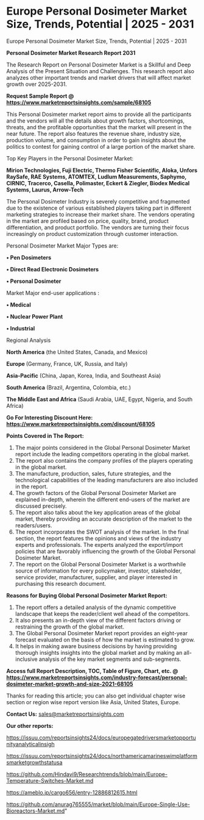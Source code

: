 # Europe Personal Dosimeter Market Size, Trends, Potential | 2025 - 2031
Europe Personal Dosimeter Market Size, Trends, Potential | 2025 - 2031

<strong>Personal Dosimeter Market Research Report 2031</strong>

The Research Report on Personal Dosimeter Market is a Skillful and Deep Analysis of the Present Situation and Challenges. This research report also analyzes other important trends and market drivers that will affect market growth over 2025-2031.

<strong>Request Sample Report @ <a href=https://www.marketreportsinsights.com/sample/68105>https://www.marketreportsinsights.com/sample/68105</a></strong>

This Personal Dosimeter market report aims to provide all the participants and the vendors will all the details about growth factors, shortcomings, threats, and the profitable opportunities that the market will present in the near future. The report also features the revenue share, industry size, production volume, and consumption in order to gain insights about the politics to contest for gaining control of a large portion of the market share.

Top Key Players in the Personal Dosimeter Market:

<strong>Mirion Technologies, Fuji Electric, Thermo Fisher Scientific, Aloka, Unfors RaySafe, RAE Systems, ATOMTEX, Ludlum Measurements, Saphymo, CIRNIC, Tracerco, Casella, Polimaster, Eckert & Ziegler, Biodex Medical Systems, Laurus, Arrow-Tech</strong>

The Personal Dosimeter Industry is severely competitive and fragmented due to the existence of various established players taking part in different marketing strategies to increase their market share. The vendors operating in the market are profiled based on price, quality, brand, product differentiation, and product portfolio. The vendors are turning their focus increasingly on product customization through customer interaction.

Personal Dosimeter Market Major Types are:

<strong>• Pen Dosimeters

• Direct Read Electronic Dosimeters

• Personal Dosimeter</strong>

Market Major end-user applications :

<strong>• Medical

• Nuclear Power Plant

• Industrial</strong>

Regional Analysis

</u><strong><b>North America</b></strong> (the United States, Canada, and Mexico)

<strong><b>Europe </b></strong>(Germany, France, UK, Russia, and Italy)

<strong><b>Asia-Pacific</b></strong> (China, Japan, Korea, India, and Southeast Asia)

<strong><b>South America</b></strong> (Brazil, Argentina, Colombia, etc.)

<strong><b>The Middle East and Africa</b></strong> (Saudi Arabia, UAE, Egypt, Nigeria, and South Africa)

<strong>Go For Interesting Discount Here: <a href=https://www.marketreportsinsights.com/discount/68105>https://www.marketreportsinsights.com/discount/68105</a></strong>

<strong>Points Covered in The Report:</strong>
<ol>
  <li>The major points considered in the Global Personal Dosimeter Market report include the leading competitors operating in the global market.</li>
  <li>The report also contains the company profiles of the players operating in the global market.</li>
  <li>The manufacture, production, sales, future strategies, and the technological capabilities of the leading manufacturers are also included in the report.</li>
  <li>The growth factors of the Global Personal Dosimeter Market are explained in-depth, wherein the different end-users of the market are discussed precisely.</li>
  <li>The report also talks about the key application areas of the global market, thereby providing an accurate description of the market to the readers/users.</li>
  <li>The report incorporates the SWOT analysis of the market. In the final section, the report features the opinions and views of the industry experts and professionals. The experts analyzed the export/import policies that are favorably influencing the growth of the Global Personal Dosimeter Market.</li>
  <li>The report on the Global Personal Dosimeter Market is a worthwhile source of information for every policymaker, investor, stakeholder, service provider, manufacturer, supplier, and player interested in purchasing this research document.</li>
</ol>
<strong>Reasons for Buying Global Personal Dosimeter Market Report:</strong>

<ol>
  <li>The report offers a detailed analysis of the dynamic competitive landscape that keeps the reader/client well ahead of the competitors.</li>
  <li>It also presents an in-depth view of the different factors driving or restraining the growth of the global market.</li>
  <li>The Global Personal Dosimeter Market report provides an eight-year forecast evaluated on the basis of how the market is estimated to grow.</li>
  <li>It helps in making aware business decisions by having providing thorough insights insights into the global market and by making an all-inclusive analysis of the key market segments and sub-segments.</li>
</ol>
<strong>Access full Report Description, TOC, Table of Figure, Chart, etc. @ <a href=https://www.marketreportsinsights.com/industry-forecast/personal-dosimeter-market-growth-and-size-2021-68105>https://www.marketreportsinsights.com/industry-forecast/personal-dosimeter-market-growth-and-size-2021-68105</a></strong>


Thanks for reading this article; you can also get individual chapter wise section or region wise report version like Asia, United States, Europe.

<strong>Contact Us:</strong>
sales@marketreportsinsights.com

<strong>Our other reports:</strong>

<a href=https://issuu.com/reportsinsights24/docs/europegatedriversmarketopportunityanalyticalinsigh>https://issuu.com/reportsinsights24/docs/europegatedriversmarketopportunityanalyticalinsigh</a>

<a href=https://issuu.com/reportsinsights24/docs/northamericamarineswimplatformsmarketgrowthstatusa>https://issuu.com/reportsinsights24/docs/northamericamarineswimplatformsmarketgrowthstatusa</a>

<a href=https://github.com/Hindavi9/Researchtrends/blob/main/Europe-Temperature-Switches-Market.md>https://github.com/Hindavi9/Researchtrends/blob/main/Europe-Temperature-Switches-Market.md</a>

<a href=https://ameblo.jp/cargo656/entry-12886812615.html>https://ameblo.jp/cargo656/entry-12886812615.html</a>

<a href=https://github.com/anurag765555/market/blob/main/Europe-Single-Use-Bioreactors-Market.md>https://github.com/anurag765555/market/blob/main/Europe-Single-Use-Bioreactors-Market.md</a>"
